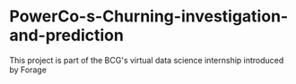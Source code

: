 # PowerCo-s-Churning-investigation-and-prediction
This project is part of the BCG's virtual data science internship introduced by Forage
